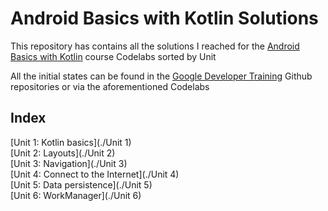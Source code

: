 # Android Basics with Kotlin Solutions

This repository has contains all the solutions I reached for the [Android Basics with Kotlin] course Codelabs sorted by Unit

All the initial states can be found in the [Google Developer Training] Github repositories or via the aforementioned Codelabs

## Index
[Unit 1: Kotlin basics](./Unit 1)  
[Unit 2: Layouts](./Unit 2)  
[Unit 3: Navigation](./Unit 3)  
[Unit 4: Connect to the Internet](./Unit 4)  
[Unit 5: Data persistence](./Unit 5)  
[Unit 6: WorkManager](./Unit 6)  

[Android Basics with Kotlin]: https://developer.android.com/courses/android-basics-kotlin/course 
[Google Developer Training]:  https://github.com/google-developer-training
